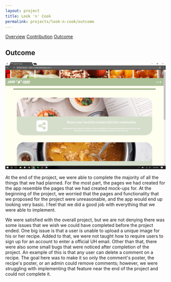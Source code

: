 ```yaml
---
layout: project
title: Look 'n' Cook
permalink: projects/look-n-cook/outcome
---
```


<div class="ui three item menu">
  <a href="/projects/look-n-cook/overview" class="item">Overview</a>
  <a href="/projects/look-n-cook/contribution" class="item">Contribution</a>
  <a href="/projects/look-n-cook/outcome" class="active item">Outcome</a>
</div>

<h2>Outcome</h2>

<img class="ui centered rounded image" src="/images/look-n-cook/look-n-cook_outcome.png">

<p>
At the end of the project, we were able to complete the majority of all the things that we had planned. For the most part, the pages we had created for the app resemble the pages that we had created mock-ups for. At the beginning of the project, we worried that the pages and functionality that we proposed for the project were unreasonable, and the app would end up looking very basic. I feel that we did a good job with everything that we were able to implement.
</p>
<p>
We were satisfied with the overall project, but we are not denying there was some issues that we wish we could have completed before the project ended. One big issue is that a user is unable to upload a unique image for his or her recipe. Added to that, we were not taught how to require users to sign up for an account to enter a official UH email. Other than that, there were also some small bugs that were noticed after completion of the project. An example of this is that any user can delete a comment on a recipe. The goal here was to make it so only the comment's poster, the recipe's poster, or an admin could remove comments; however, we were struggling with implementing that feature near the end of the project and could not complete it.
</p>
